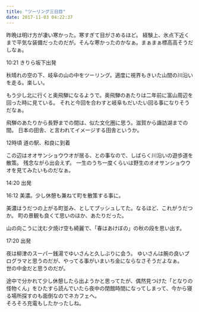 ```yaml
---
title: "ツーリング三日目"
date: 2017-11-03 04:22:37
---
```


昨晩は明け方が凄い寒かった。寒すぎて目がさめるほど。
経験上、氷点下近くまで平気な装備だったのだが。そんな寒かったのかなぁ。まぁまぁ標高高そうだしなぁ。

10:21 きりら坂下出発

秋晴れの空の下、岐阜の山の中をツーリング。適度に視界もきいた山間の川沿いを走る。楽しい。

もう少し北に行くと奥飛騨になるようで。奥飛騨のあたりは二年前に富山周辺を回った時に見ている。
それと今回を合わすと岐阜もだいたい回る事になりそうだなぁ。

飛騨のあたりから長野までの間は、似た文化圏に思う。滋賀から諏訪湖までの間。
日本の田舎、と言われてイメージする田舎というか。

12時頃 道の駅、和良に到着

この辺はオオサンショウウオが居る、との事なので、しばらく川沿いの遊歩道を散策。
残念ながら出会えず。
一生のうち一度くらいは野生のオオサンショウウオを見てみたいものだなぁ。


14:20 出発

16:12 美濃。少し休憩も兼ねて町を散策する事に。

美濃はうだつの上がる町並み、としてプッシュしてた。なるほど、これがうだつか。
町の景観も良くて思いのほか、あたりだった。

山の向こうに沈む夕焼け空も綺麗で、「春はあけぼの」の秋の段を思い出す。

17:20 出発

夜は柳津のスーパー銭湯でゆいさんと久しぶりに会う。
ゆいさんは腕の良いプログラマと思うのだが、やってる事がいまいち金にならなさそうだよなぁ。  
世の中金だと思うのだが。

途中で分かれて少し休憩したら出ようかと思ってたが、偶然見つけた「となりの怪物くん」をひたすら読んでいたら夜中の閉館時間になってしまって、今から寝る場所探すのも面倒なのでネカフェへ。  
そろそろ充電もしたかったしね。
